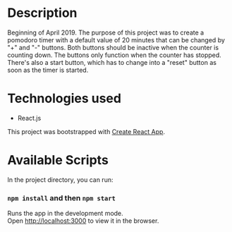 # Description

Beginning of April 2019. The purpose of this project was to create a pomodoro timer with a default value of 20 minutes that can be changed by "+" and "-" buttons. Both buttons should be inactive when the counter is counting down. The buttons only function when the counter has stopped. There's also a start button, which has to change into a "reset" button as soon as the timer is started.


# Technologies used

- React.js


This project was bootstrapped with [Create React App](https://github.com/facebook/create-react-app).

# Available Scripts

In the project directory, you can run:

### `npm install` and then `npm start`

Runs the app in the development mode.<br>
Open [http://localhost:3000](http://localhost:3000) to view it in the browser.


